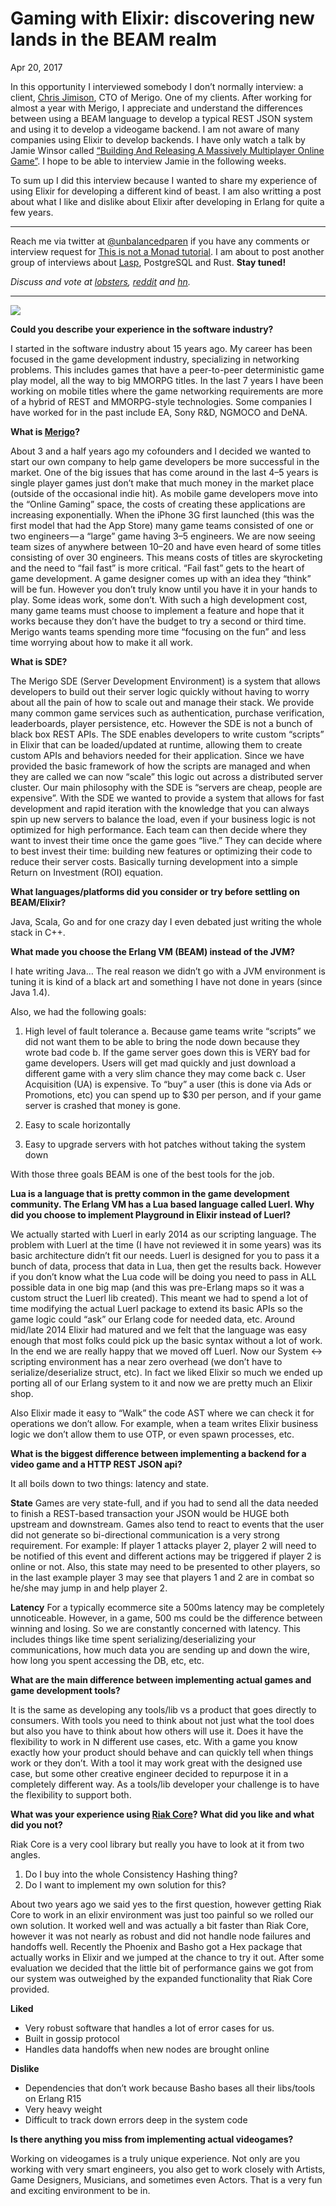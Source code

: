 # Gaming with Elixir: discovering new lands in the BEAM realm
Apr 20, 2017

In this opportunity I interviewed somebody I don’t normally interview: a client, [Chris Jimison](https://www.linkedin.com/in/chrisjimison/), CTO of Merigo. One of my clients. After working for almost a year with Merigo, I appreciate and understand the differences between using a BEAM language to develop a typical REST JSON system and using it to develop a videogame backend. I am not aware of many companies using Elixir to develop backends. I have only watch a talk by Jamie Winsor called [“Building And Releasing A Massively Multiplayer Online Game”](https://youtu.be/_i6n-eWiVn4). I hope to be able to interview Jamie in the following weeks.

To sum up I did this interview because I wanted to share my experience of using Elixir for developing a different kind of beast. I am also writting a post about what I like and dislike about Elixir after developing in Erlang for quite a few years.
******
Reach me via twitter at [@unbalancedparen](http://twitter.com/unbalancedparen) if you have any comments or interview request for [This is not a Monad tutorial](https://medium.com/this-is-not-a-monad-tutorial/). I am about to post another group of interviews about [Lasp](https://github.com/lasp-lang/lasp), PostgreSQL and Rust. **Stay tuned!**

_Discuss and vote at [lobsters](https://lobste.rs/s/zmqo84/interview_with_brad_chamberlain_about), [reddit](https://www.reddit.com/r/programming/comments/7x2jhp/interview_with_brad_chamberlain_about_a/) and [hn](https://news.ycombinator.com/item?id=16360381)._

**********

![](https://cdn-images-1.medium.com/max/800/1*3HjK0CX5813XXtDwfKIhWw.jpeg)

**Could you describe your experience in the software industry?**

I started in the software industry about 15 years ago. My career has been focused in the game development industry, specializing in networking problems. This includes games that have a peer-to-peer deterministic game play model, all the way to big MMORPG titles. In the last 7 years I have been working on mobile titles where the game networking requirements are more of a hybrid of REST and MMORPG-style technologies. Some companies I have worked for in the past include EA, Sony R&D, NGMOCO and DeNA.

**What is [Merigo](https://cdn-images-1.medium.com/max/800/1*3HjK0CX5813XXtDwfKIhWw.jpeg)?**

About 3 and a half years ago my cofounders and I decided we wanted to start our own company to help game developers be more successful in the market. One of the big issues that has come around in the last 4–5 years is single player games just don’t make that much money in the market place (outside of the occasional indie hit). As mobile game developers move into the “Online Gaming” space, the costs of creating these applications are increasing exponentially. When the iPhone 3G first launched (this was the first model that had the App Store) many game teams consisted of one or two engineers — a “large” game having 3–5 engineers. We are now seeing team sizes of anywhere between 10–20 and have even heard of some titles consisting of over 30 engineers. This means costs of titles are skyrocketing and the need to “fail fast” is more critical. “Fail fast” gets to the heart of game development. A game designer comes up with an idea they “think” will be fun. However you don’t truly know until you have it in your hands to play. Some ideas work, some don’t. With such a high development cost, many game teams must choose to implement a feature and hope that it works because they don’t have the budget to try a second or third time. Merigo wants teams spending more time “focusing on the fun” and less time worrying about how to make it all work.

**What is SDE?**

The Merigo SDE (Server Development Environment) is a system that allows developers to build out their server logic quickly without having to worry about all the pain of how to scale out and manage their stack. We provide many common game services such as authentication, purchase verification, leaderboards, player persistence, etc. However the SDE is not a bunch of black box REST APIs. The SDE enables developers to write custom “scripts” in Elixir that can be loaded/updated at runtime, allowing them to create custom APIs and behaviors needed for their application. Since we have provided the basic framework of how the scripts are managed and when they are called we can now “scale” this logic out across a distributed server cluster. Our main philosophy with the SDE is “servers are cheap, people are expensive”. With the SDE we wanted to provide a system that allows for fast development and rapid iteration with the knowledge that you can always spin up new servers to balance the load, even if your business logic is not optimized for high performance. Each team can then decide where they want to invest their time once the game goes “live.” They can decide where to best invest their time: building new features or optimizing their code to reduce their server costs. Basically turning development into a simple Return on Investment (ROI) equation.

**What languages/platforms did you consider or try before settling on BEAM/Elixir?**

Java, Scala, Go and for one crazy day I even debated just writing the whole stack in C++.

**What made you choose the Erlang VM (BEAM) instead of the JVM?**

I hate writing Java… The real reason we didn’t go with a JVM environment is tuning it is kind of a black art and something I have not done in years (since Java 1.4).

Also, we had the following goals:

1. High level of fault tolerance
    a. Because game teams write “scripts” we did not want them to be able to bring the node down because they wrote bad code
    b. If the game server goes down this is VERY bad for game developers. Users will get mad quickly and just download a different game with a very slim chance they may come back
    c. User Acquisition (UA) is expensive. To “buy” a user (this is done via Ads or Promotions, etc) you can spend up to $30 per person, and if your game server is crashed that money is gone.

2. Easy to scale horizontally

3. Easy to upgrade servers with hot patches without taking the system down

With those three goals BEAM is one of the best tools for the job.

**Lua is a language that is pretty common in the game development community. The Erlang VM has a Lua based language called Luerl. Why did you choose to implement Playground in Elixir instead of Luerl?**

We actually started with Luerl in early 2014 as our scripting language. The problem with Luerl at the time (I have not reviewed it in some years) was its basic architecture didn’t fit our needs. Luerl is designed for you to pass it a bunch of data, process that data in Lua, then get the results back. However if you don’t know what the Lua code will be doing you need to pass in ALL possible data in one big map (and this was pre-Erlang maps so it was a custom struct the Luerl lib created). This meant we had to spend a lot of time modifying the actual Luerl package to extend its basic APIs so the game logic could “ask” our Erlang code for needed data, etc. Around mid/late 2014 Elixir had matured and we felt that the language was easy enough that most folks could pick up the basic syntax without a lot of work. In the end we are really happy that we moved off Luerl. Now our System <-> scripting environment has a near zero overhead (we don’t have to serialize/deserialize struct, etc). In fact we liked Elixir so much we ended up porting all of our Erlang system to it and now we are pretty much an Elixir shop.

Also Elixir made it easy to “Walk” the code AST where we can check it for operations we don’t allow. For example, when a team writes Elixir business logic we don’t allow them to use OTP, or even spawn processes, etc.

**What is the biggest difference between implementing a backend for a video game and a HTTP REST JSON api?**

It all boils down to two things: latency and state.

**State**
Games are very state-full, and if you had to send all the data needed to finish a REST-based transaction your JSON would be HUGE both upstream and downstream. Games also tend to react to events that the user did not generate so bi-directional communication is a very strong requirement. For example: If player 1 attacks player 2, player 2 will need to be notified of this event and different actions may be triggered if player 2 is online or not. Also, this state may need to be presented to other players, so in the last example player 3 may see that players 1 and 2 are in combat so he/she may jump in and help player 2.

**Latency**
For a typically ecommerce site a 500ms latency may be completely unnoticeable. However, in a game, 500 ms could be the difference between winning and losing. So we are constantly concerned with latency. This includes things like time spent serializing/deserializing your communications, how much data you are sending up and down the wire, how long you spent accessing the DB, etc, etc.

**What are the main difference between implementing actual games and game development tools?**

It is the same as developing any tools/lib vs a product that goes directly to consumers. With tools you need to think about not just what the tool does but also you have to think about how others will use it. Does it have the flexibility to work in N different use cases, etc. With a game you know exactly how your product should behave and can quickly tell when things work or they don’t. With a tool it may work great with the designed use case, but some other creative engineer decided to repurpose it in a completely different way. As a tools/lib developer your challenge is to have the flexibility to support both.

**What was your experience using [Riak Core](https://github.com/basho/riak_core)? What did you like and what did you not?**

Riak Core is a very cool library but really you have to look at it from two angles.

1. Do I buy into the whole Consistency Hashing thing?
2. Do I want to implement my own solution for this?

About two years ago we said yes to the first question, however getting Riak Core to work in an elixir environment was just too painful so we rolled our own solution. It worked well and was actually a bit faster than Riak Core, however it was not nearly as robust and did not handle node failures and handoffs well. Recently the Phoenix and Basho got a Hex package that actually works in Elixir and we jumped at the chance to try it out. After some evaluation we decided that the little bit of performance gains we got from our system was outweighed by the expanded functionality that Riak Core provided.

**Liked**

* Very robust software that handles a lot of error cases for us.
* Built in gossip protocol
* Handles data handoffs when new nodes are brought online

**Dislike**

* Dependencies that don’t work because Basho bases all their libs/tools on Erlang R15
* Very heavy weight
* Difficult to track down errors deep in the system code

**Is there anything you miss from implementing actual videogames?**

Working on videogames is a truly unique experience. Not only are you working with very smart engineers, you also get to work closely with Artists, Game Designers, Musicians, and sometimes even Actors. That is a very fun and exciting environment to be in.
